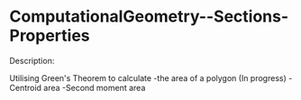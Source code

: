 # ComputationalGeometry--Sections-Properties

Description:

Utilising Green's Theorem to calculate 
-the area of a polygon (In progress)
-Centroid area
-Second moment area
